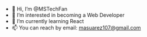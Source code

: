 - 👋 Hi, I’m @MSTechFan
- 👀 I’m interested in becoming a Web Developer
- 🌱 I’m currently learning React 
- 📫 You can reach by email: masuarez107@gmail.com

<!---
MSTechFan/MSTechFan is a ✨ special ✨ repository because its `README.md` (this file) appears on your GitHub profile.
You can click the Preview link to take a look at your changes.
--->
